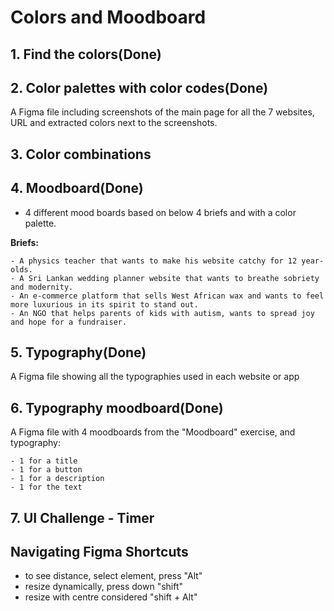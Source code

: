 # Colors and Moodboard

## 1. Find the colors(Done)

## 2. Color palettes with color codes(Done)
 A Figma file including screenshots of the main page for all the 7 websites, URL and extracted colors next to the screenshots.

## 3. Color combinations
## 4. Moodboard(Done)
 - 4 different mood boards based on below 4 briefs and with a color palette.

 **Briefs:**

    - A physics teacher that wants to make his website catchy for 12 year-olds.
    - A Sri Lankan wedding planner website that wants to breathe sobriety and modernity.
    - An e-commerce platform that sells West African wax and wants to feel more luxurious in its spirit to stand out.
    - An NGO that helps parents of kids with autism, wants to spread joy and hope for a fundraiser.

## 5. Typography(Done)

A Figma file showing all the typographies used in each website or app

## 6. Typography moodboard(Done)

A Figma file with 4 moodboards from the "Moodboard" exercise, and typography:

    - 1 for a title
    - 1 for a button
    - 1 for a description
    - 1 for the text

## 7. UI Challenge - Timer

## Navigating Figma Shortcuts
- to see distance, select element, press "Alt"
- resize dynamically, press down "shift"
- resize with centre considered "shift + Alt" 